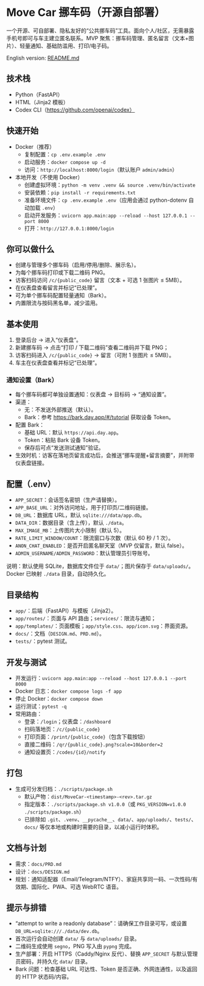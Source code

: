 # Move Car 挪车码（开源自部署）

一个开源、可自部署、隐私友好的“公共挪车码”工具。面向个人/社区，无需暴露手机号即可与车主建立匿名联系。MVP 聚焦：挪车码管理、匿名留言（文本+图片）、轻量通知、基础防滥用、打印/电子码。

English version: [README.md](README.md)

## 技术栈
- Python（FastAPI）
- HTML（Jinja2 模板）
- Codex CLI（https://github.com/openai/codex）

## 快速开始
- Docker（推荐）
  - 复制配置：`cp .env.example .env`
  - 启动服务：`docker compose up -d`
  - 访问：`http://localhost:8000/login`（默认账户 `admin/admin`）
- 本地开发（不使用 Docker）
  - 创建虚拟环境：`python -m venv .venv && source .venv/bin/activate`
  - 安装依赖：`pip install -r requirements.txt`
  - 准备环境文件：`cp .env.example .env`（应用会通过 python-dotenv 自动加载 `.env`）
  - 启动开发服务：`uvicorn app.main:app --reload --host 127.0.0.1 --port 8000`
  - 打开：`http://127.0.0.1:8000/login`

## 你可以做什么
- 创建与管理多个挪车码（启用/停用/删除、展示名）。
- 为每个挪车码打印或下载二维码 PNG。
- 访客扫码访问 `/c/{public_code}` 留言（文本 + 可选 1 张图片 ≤ 5MB）。
- 在仪表盘查看留言并标记“已处理”。
- 可为单个挪车码配置轻量通知（Bark）。
- 内置限流与按码黑名单，减少滥用。

## 基本使用
1) 登录后台 → 进入“仪表盘”。
2) 新建挪车码 → 点击“打印 / 下载二维码”查看二维码并下载 PNG；
3) 访客扫码进入 `/c/{public_code}` → 留言（可附 1 张图片 ≤ 5MB）。
4) 车主在仪表盘查看并标记“已处理”。

### 通知设置（Bark）
- 每个挪车码都可单独设置通知：仪表盘 → 目标码 → “通知设置”。
- 渠道：
  - 无：不发送外部推送（默认）。
  - Bark：参考 https://bark.day.app/#/tutorial 获取设备 Token。
- 配置 Bark：
  - 基础 URL：默认 `https://api.day.app`。
  - Token：粘贴 Bark 设备 Token。
  - 保存后可点“发送测试通知”验证。
- 生效时机：访客在落地页留言成功后，会推送“挪车提醒+留言摘要”，并附带仪表盘链接。

## 配置（.env）
- `APP_SECRET`：会话签名密钥（生产请替换）。
- `APP_BASE_URL`：对外访问地址，用于打印页/二维码链接。
- `DB_URL`：数据库 URL，默认 `sqlite:///data/app.db`。
- `DATA_DIR`：数据目录（含上传），默认 `./data`。
- `MAX_IMAGE_MB`：上传图片大小限制（默认 5）。
- `RATE_LIMIT_WINDOW/COUNT`：限流窗口与次数（默认 60 秒 / 1 次）。
- `ANON_CHAT_ENABLED`：是否开启匿名聊天室（MVP 仅留言，默认 false）。
- `ADMIN_USERNAME/ADMIN_PASSWORD`：默认管理员引导账号。

说明：默认使用 SQLite，数据库文件位于 `data/`；图片保存于 `data/uploads/`。Docker 已映射 `./data` 目录，自动持久化。

## 目录结构
- `app/`：后端（FastAPI）与模板（Jinja2）。
- `app/routes/`：页面与 API 路由；`services/`：限流与通知；
- `app/templates/`：页面模板；`app/style.css`、`app/icon.svg`：界面资源。
- `docs/`：文档（`DESIGN.md`、`PRD.md`）。
- `tests/`：pytest 测试。

## 开发与测试
- 开发运行：`uvicorn app.main:app --reload --host 127.0.0.1 --port 8000`
- Docker 日志：`docker compose logs -f app`
- 停止 Docker：`docker compose down`
- 运行测试：`pytest -q`
- 常用路由：
  - 登录：`/login`；仪表盘：`/dashboard`
  - 扫码落地页：`/c/{public_code}`
  - 打印页面：`/print/{public_code}`（包含下载按钮）
  - 直接二维码：`/qr/{public_code}.png?scale=10&border=2`
  - 通知设置页：`/codes/{id}/notify`

## 打包
- 生成可分发归档：`./scripts/package.sh`
  - 默认产物：`dist/MoveCar-<timestamp>-<rev>.tar.gz`
  - 指定版本：`./scripts/package.sh v1.0.0`（或 `PKG_VERSION=v1.0.0 ./scripts/package.sh`）
  - 已排除如 `.git`、`.venv`、`__pycache__`、`data/`、`app/uploads/`、`tests/`、`docs/` 等仅本地或构建时需要的目录，以减小运行时体积。

## 文档与计划
- 需求：`docs/PRD.md`
- 设计：`docs/DESIGN.md`
- 规划：通知适配器（Email/Telegram/NTFY）、家庭共享同一码、一次性码/有效期、国际化、PWA、可选 WebRTC 语音。

## 提示与排错
- “attempt to write a readonly database”：请确保工作目录可写，或设置 `DB_URL=sqlite:///./data/dev.db`。
- 首次运行会自动创建 `data/` 与 `data/uploads/` 目录。
- 二维码生成使用 `segno`，PNG 写入由 `pypng` 完成。
- 生产部署：开启 HTTPS（Caddy/Nginx 反代）、替换 `APP_SECRET` 与默认管理员密码，并持久化 `data/` 目录。
- Bark 问题：检查基础 URL 可达性、Token 是否正确、外网连通性，以及返回的 HTTP 状态码/内容。
